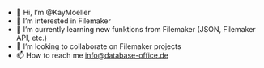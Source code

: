 - 👋 Hi, I’m @KayMoeller
- 👀 I’m interested in Filemaker
- 🌱 I’m currently learning new funktions from Filemaker (JSON, Filemaker API, etc.)
- 💞️ I’m looking to collaborate on Filemaker projects
- 📫 How to reach me info@database-office.de

<!---
KayMoeller/KayMoeller is a ✨ special ✨ repository because its `README.md` (this file) appears on your GitHub profile.
You can click the Preview link to take a look at your changes.
--->
